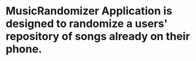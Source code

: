 # MusicRandomizer Application is designed to randomize a users' repository of songs already on their phone.
